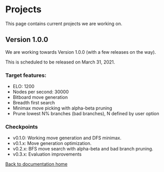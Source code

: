 # Projects

This page contains current projects we are working on.

## Version 1.0.0

We are working towards Version 1.0.0 (with a few releases on the way).

This is scheduled to be released on March 31, 2021.

### Target features:

* ELO: 1200
* Nodes per second: 30000
* Bitboard move generation
* Breadth first search
* Minimax move picking with alpha-beta pruning
* Prune lowest N% branches (bad branches), N defined by user option

### Checkpoints

* v0.1.0: Working move generation and DFS minimax.
* v0.1.x: Move generation optimization.
* v0.2.x: BFS move search with alpha-beta and bad branch pruning.
* v0.3.x: Evaluation improvements

[Back to documentation home][home]

[home]: https://huangpatrick16777216.github.io/megalodon/
